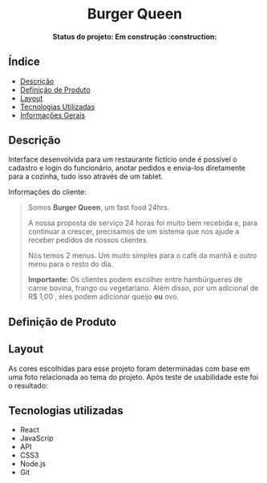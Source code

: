 <h1 align="center"> Burger Queen </h1>
<h4 align="center">Status do projeto: Em construção :construction:</h4>

## Índice

- [Descrição](#Descrição)
- [Definição de Produto](#Definição-do-Produto)
- [Layout](#Layout)
- [Tecnologias Utilizadas](#Tecnologias-Utilizadas)
- [Informações Gerais](#Informações-Gerais)

## Descrição
Interface desenvolvida para um restaurante fictício onde é possível o cadastro e login do funcionário, anotar pedidos e envia-los diretamente para a cozinha, tudo isso através de um tablet.

Informações do cliente:
> Somos **Burger Queen**, um fast food 24hrs.
>
>A nossa proposta de serviço 24 horas foi muito bem recebida e, para continuar a
>crescer, precisamos de um sistema que nos ajude a receber pedidos de nossos
>clientes.
>
>Nós temos 2 menus. Um muito simples para o café da manhã e outro menu para o resto do dia.
>
> **Importante:** Os clientes podem escolher entre hambúrgueres de carne bovina,
> frango ou vegetariano. Além disso, por um adicional de R\$ 1,00 , eles podem
> adicionar queijo **ou** ovo.

## Definição de Produto


## Layout
As cores escolhidas para esse projeto foram determinadas com base em uma foto relacionada ao tema do projeto. Após teste de usabilidade este foi o resultado:

## Tecnologias utilizadas
- React
- JavaScrip
- API
- CSS3
- Node.js
- Git

